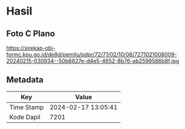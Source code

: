 # Hasil

## Foto C Plano

https://sirekap-obj-formc.kpu.go.id/de8d/pemilu/pdpr/72/71/02/10/08/7271021008009-20240215-030934--50b6827e-d4e5-4652-8b76-ab2599586b8f.jpg


## Metadata

| Key        | Value               |
| ---------- | ------------------- |
| Time Stamp | 2024-02-17 13:05:41 |
| Kode Dapil | 7201                |




